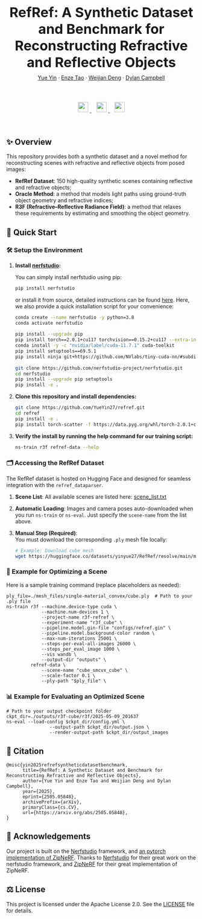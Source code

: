 <h1 align="center" style="font-size: 36px; margin-bottom: 10px;">RefRef: A Synthetic Dataset and Benchmark for Reconstructing Refractive and Reflective Objects</h1>

<div align="center" style="margin-bottom: 20px;">
  <a href="">Yue Yin</a> · 
  <a href="">Enze Tao</a> · 
  <a href="https://weijiandeng.xyz/">Weijian Deng</a> · 
  <a href="https://sites.google.com/view/djcampbell">Dylan Campbell</a>
</div>

<br>

<p align="center">
  <a href="https://arxiv.org/abs/2505.05848">
    <img src="https://img.shields.io/badge/Paper-arXiv-red?logo=arxiv&logoColor=white" style="height: 27px; margin: 5px;">
  </a>&nbsp;
  <a href="https://huggingface.co/datasets/yinyue27/RefRef">
    <img src="https://img.shields.io/badge/Dataset-HuggingFace-yellow?logo=huggingface&logoColor=white" style="height: 27px; margin: 5px;">
  </a>&nbsp;
  <img src="https://img.shields.io/badge/Project-Website-blue?logo=google-chrome&logoColor=white" style="height: 27px; margin: 5px;">
</p>


<br>


## ✨ Overview
This repository provides both a synthetic dataset and a novel method for reconstructing scenes with refractive and reflective objects from posed images:

- **RefRef Dataset**: 150 high-quality synthetic scenes containing reflective and refractive objects;  
- **Oracle Method**: a method that models light paths using ground-truth object geometry and refractive indices;
- **R3F (Refractive–Reflective Radiance Field)**: a method that relaxes these requirements by estimating and smoothing the object geometry.  

## 🚀 Quick Start

### 🛠️ Setup the Environment

1. **Install [nerfstudio](https://github.com/nerfstudio-project/nerfstudio):**

      You can simply install nerfstudio using pip:
      ```bash
      pip install nerfstudio
      ```
      or install it from source, detailed instructions can be found [here](https://github.com/nerfstudio-project/nerfstudio#1-installation-setup-the-environment). Here, we also provide a quick installation script for your convenience:
      ```bash
      conda create --name nerfstudio -y python=3.8
      conda activate nerfstudio
        
      pip install --upgrade pip
      pip install torch==2.0.1+cu117 torchvision==0.15.2+cu117 --extra-index-url https://download.pytorch.org/whl/cu117
      conda install -y -c "nvidia/label/cuda-11.7.1" cuda-toolkit
      pip install setuptools==69.5.1
      pip install ninja git+https://github.com/NVlabs/tiny-cuda-nn/#subdirectory=bindings/torch
        
      git clone https://github.com/nerfstudio-project/nerfstudio.git
      cd nerfstudio
      pip install --upgrade pip setuptools
      pip install -e .
      ```

2. **Clone this repository and install dependencies:**
      ```bash
      git clone https://github.com/YueYin27/refref.git
      cd refref
      pip install -e .
      pip install torch-scatter -f https://data.pyg.org/whl/torch-2.0.1+cu117.html
      ```

3. **Verify the install by running the help command for our training script:**
      ```bash
      ns-train r3f refref-data --help
      ```

### 🗂️ Accessing the RefRef Dataset
  The RefRef dataset is hosted on Hugging Face and designed for seamless integration with the `refref_dataparser`.
1. **Scene List**: All available scenes are listed here: [scene_list.txt](https://huggingface.co/datasets/yinyue27/RefRef/blob/main/scene_list.txt)
2. **Automatic Loading**: Images and camera poses auto-downloaded when you run `ns-train` or `ns-eval`. Just specify the `scene-name` from the list above.

3. **Manual Step (Required)**:  
You must download the corresponding `.ply` mesh file locally:  
    ```bash
    # Example: Download cube mesh
    wget https://huggingface.co/datasets/yinyue27/RefRef/resolve/main/mesh_files/single-material_convex/cube.ply -O ./mesh_files/cube.ply
    ```

### 🔄 Example for Optimizing a Scene
Here is a sample training command (replace placeholders as needed):
```
ply_file=./mesh_files/single-material_convex/cube.ply  # Path to your .ply file
ns-train r3f --machine.device-type cuda \
             --machine.num-devices 1 \
             --project-name r3f-refref \
             --experiment-name "r3f_cube" \
             --pipeline.model.gin-file "configs/refref.gin" \
             --pipeline.model.background-color random \
             --max-num-iterations 25001 \
             --steps-per-eval-all-images 26000 \
             --steps_per_eval_image 1000 \
             --vis wandb \
             --output-dir "outputs" \
         refref-data \
             --scene-name "cube_smcvx_cube" \
             --scale-factor 0.1 \
             --ply-path "$ply_file" \
```

### 📊 Example for Evaluating an Optimized Scene
```
# Path to your output checkpoint folder
ckpt_dir=./outputs/r3f-cube/r3f/2025-05-09_201637
ns-eval --load-config $ckpt_dir/config.yml \
                --output-path $ckpt_dir/output.json \
                --render-output-path $ckpt_dir/output_images
```

## 📑 Citation  
```
@misc{yin2025refrefsyntheticdatasetbenchmark,
      title={RefRef: A Synthetic Dataset and Benchmark for Reconstructing Refractive and Reflective Objects}, 
      author={Yue Yin and Enze Tao and Weijian Deng and Dylan Campbell},
      year={2025},
      eprint={2505.05848},
      archivePrefix={arXiv},
      primaryClass={cs.CV},
      url={https://arxiv.org/abs/2505.05848}, 
}
```

## 🙏 Acknowledgements
Our project is built on the [Nerfstudio](https://github.com/nerfstudio-project/nerfstudio) framework, and [an pytorch implementation of ZipNeRF](https://github.com/SuLvXiangXin/zipnerf-pytorch/tree/main).
Thanks to [Nerfstudio](https://github.com/nerfstudio-project/nerfstudio) for their great work on the nerfstudio framework, and [ZipNeRF](https://github.com/SuLvXiangXin/zipnerf-pytorch/tree/main) for their great implementation of ZipNeRF.


## ⚖️ License
This project is licensed under the Apache License 2.0. See the [LICENSE](LICENSE) file for details.
